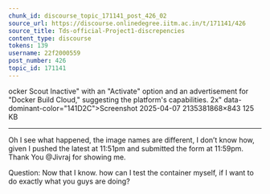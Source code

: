 ```yaml
---
chunk_id: discourse_topic_171141_post_426_02
source_url: https://discourse.onlinedegree.iitm.ac.in/t/171141/426
source_title: Tds-official-Project1-discrepencies
content_type: discourse
tokens: 139
username: 22f2000559
post_number: 426
topic_id: 171141
---
```


ocker Scout Inactive" with an "Activate" option and an advertisement for "Docker Build Cloud," suggesting the platform's capabilities. 2x" data-dominant-color="141D2C">Screenshot 2025-04-07 2135381868×843 125 KB

---

Oh I see what happened, the image names are different, I don’t know how, given I pushed the latest at 11:51pm and submitted the form at 11:59pm. Thank You @Jivraj for showing me.

Question: Now that I know. how can I test the container myself, if I want to do exactly what you guys are doing?
